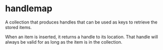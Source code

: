 # handlemap

A collection that produces handles that can be used as keys to retrieve the stored items.

When an item is inserted, it returns a handle to its location. That handle will always be valid for as long as the item is in the collection.